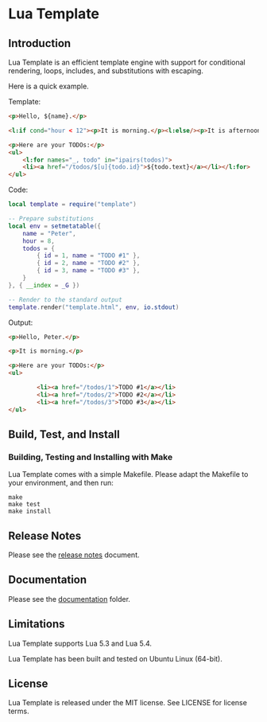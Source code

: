 # Lua Template 


## Introduction

Lua Template is an efficient template engine with support for conditional rendering, loops,
includes, and substitutions with escaping.

Here is a quick example.

Template:

```html
<p>Hello, ${name}.</p>

<l:if cond="hour < 12"><p>It is morning.</p><l:else/><p>It is afternoon.</l:if>

<p>Here are your TODOs:</p>
<ul>
	<l:for names="_, todo" in="ipairs(todos)">
	<li><a href="/todos/$[u]{todo.id}">${todo.text}</a></li></l:for>
</ul>
```

Code:

```lua
local template = require("template")

-- Prepare substitutions
local env = setmetatable({
	name = "Peter",
	hour = 8,
	todos = {
		{ id = 1, name = "TODO #1" },
		{ id = 2, name = "TODO #2" },
		{ id = 3, name = "TODO #3" },
	}
}, { __index = _G })

-- Render to the standard output
template.render("template.html", env, io.stdout)
```

Output:

```html
<p>Hello, Peter.</p>

<p>It is morning.</p>

<p>Here are your TODOs:</p>
<ul>

        <li><a href="/todos/1">TODO #1</a></li>
        <li><a href="/todos/2">TODO #2</a></li>
        <li><a href="/todos/3">TODO #3</a></li>
</ul>
```


## Build, Test, and Install

### Building, Testing and Installing with Make

Lua Template comes with a simple Makefile. Please adapt the Makefile to your environment, and then
run:

```
make
make test
make install
```

## Release Notes

Please see the [release notes](NEWS.md) document.


## Documentation

Please see the [documentation](doc/) folder.


## Limitations

Lua Template supports Lua 5.3 and Lua 5.4.

Lua Template has been built and tested on Ubuntu Linux (64-bit).


## License

Lua Template is released under the MIT license. See LICENSE for license terms.
